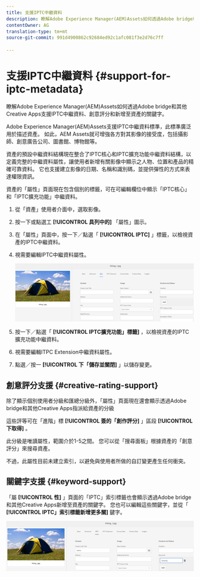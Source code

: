 ```yaml
---
title: 支援IPTC中繼資料
description: 瞭解Adobe Experience Manager(AEM)Assets如何透過Adobe bridge和其他Creative Apps支援IPTC中繼資料、創意評分和新增至資產的關鍵字。
contentOwner: AG
translation-type: tm+mt
source-git-commit: 991d4900862c92684ed92c1afc081f3e2d76c7ff

---
```



# 支援IPTC中繼資料 {#support-for-iptc-metadata}

瞭解Adobe Experience Manager(AEM)Assets如何透過Adobe bridge和其他Creative Apps支援IPTC中繼資料、創意評分和新增至資產的關鍵字。

Adobe Experience Manager(AEM)Assets支援IPTC中繼資料標準，此標準廣泛用於描述資產。 如此，AEM Assets就可增強各方對其影像的接受度，包括攝影師、創意廣告公司、圖書館、博物館等。

資產的預設中繼資料結構現在整合了IPTC核心和IPTC擴充功能中繼資料結構，以定義完整的中繼資料屬性，讓使用者新增有關影像中顯示之人物、位置和產品的精確可靠資料。 它也支援建立影像的日期、名稱和識別碼，並提供彈性的方式來表達權限資訊。

資產的「屬性」頁面現在包含個別的標籤，可在可編輯欄位中顯示「IPTC核心」和「IPTC擴充功能」中繼資料。

1. 從「資產」使用者介面中，選取影像。
1. 按一下或點選工 **[!UICONTROL 具列中的]** 「屬性」圖示。
1. 在「屬性」頁面中，按一下／點選「 **[!UICONTROL IPTC]** 」標籤，以檢視資產的IPTC中繼資料。
1. 視需要編輯IPTC中繼資料屬性。

   ![iptc_tab](assets/iptc_tab.png)

1. 按一下／點選「 **[!UICONTROL IPTC擴充功能」標籤]** ，以檢視資產的IPTC擴充功能中繼資料。
1. 視需要編輯ITPC Extension中繼資料屬性。
1. 點選／按一 **[!UICONTROL 下「儲存並關閉]** 」以儲存變更。

## 創意評分支援 {#creative-rating-support}

除了顯示個別使用者分級和匯總分級外，「屬性」頁面現在還會顯示透過Adobe bridge和其他Creative Apps指派給資產的分級

這些評等可在「進階」標 **[!UICONTROL 簽的「創作評分]** 」區段 **[!UICONTROL 下取得]** 。

此分級是唯讀屬性，範圍介於1-5之間。 您可以從「搜尋面板」根據資產的「創意評分」來搜尋資產。

不過，此屬性目前未建立索引，以避免與使用者所做的自訂變更產生任何衝突。

## 關鍵字支援 {#keyword-support}

「屬 **[!UICONTROL 性]** 」頁面的「IPTC」索引標籤也會顯示透過Adobe bridge和其他Creative Apps新增至資產的關鍵字。 您也可以編輯這些關鍵字，並從「 **[!UICONTROL IPTC」索引標籤新增更多關]** 鍵字。

![關鍵字](assets/keywords.png)

